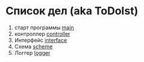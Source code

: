 # Список дел (aka ToDoIst)

1. старт программы [main](main.py)
2. контроллер [controller](controller.py)
3. Интерфейс [interface](interface.py) 
4. Схема [scheme](scheme.drawio)
5. Логгер [logger](logger.py)
   